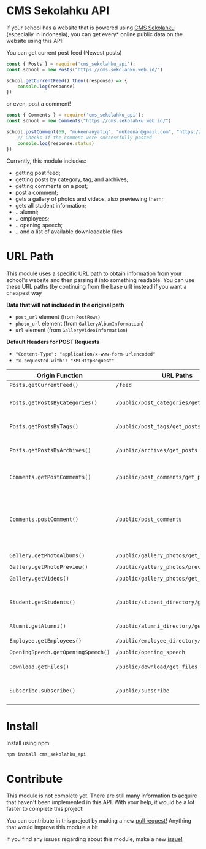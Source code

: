 # CMS Sekolahku API
If your school has a website that is powered using [CMS Sekolahku](https://sekolahku.web.id) (especially in Indonesia), you can get every* online public data on the website using this API!

You can get current post feed (Newest posts)
```js
const { Posts } = require('cms_sekolahku_api');
const school = new Posts("https://cms.sekolahku.web.id/")

school.getCurrentFeed().then((response) => {
    console.log(response)
})
```

or even, post a comment!
```js
const { Comments } = require('cms_sekolahku_api');
const school = new Comments("https://cms.sekolahku.web.id/")

school.postComment(69, "mukeenanyafiq", "mukeenan@gmail.com", "https://example.com", "Merdeka!").then((response) => {
    // Checks if the comment were successfully posted
    console.log(response.status)
})
```

Currently, this module includes:
- getting post feed;
- getting posts by category, tag, and archives;
- getting comments on a post;
- post a comment;
- gets a gallery of photos and videos, also previewing them;
- gets all student information;
- .. alumni;
- .. employees;
- .. opening speech;
- .. and a list of available downloadable files

# URL Path
This module uses a specific URL path to obtain information from your school's website and then parsing it into something readable. You can use these URL paths (by continuing from the base url) instead if you want a cheapest way

**Data that will not included in the original path**
- `post_url` element (from `PostRows`)
- `photo_url` element (from `GalleryAlbumInformation`)
- `url` element (from `GalleryVideoInformation`)

**Default Headers for POST Requests**
- `"Content-Type": "application/x-www-form-urlencoded"`
- `"x-requested-with": "XMLHttpRequest"`

| Origin Function                    | URL Paths                                 | Methods | Data to send                                                 | Returns |
| ---------------                    | ---------                                 | ------- | ------------                                                 | ------- |
| `Posts.getCurrentFeed()`           | `/feed`                                   | `GET`   |                                                              | `XHR`   |
| `Posts.getPostsByCategories()`     | `/public/post_categories/get_posts`       | `POST`  | `{ "page_number": number, "category_slug": string }`         | `JSON`  |
| `Posts.getPostsByTags()`           | `/public/post_tags/get_posts`             | `POST`  | `{ "page_number": number, "tag": string }`                   | `JSON`  |
| `Posts.getPostsByArchives()`       | `/public/archives/get_posts`              | `POST`  | `{ "page_number": number, "year": string, "month": string }` | `JSON`  |
| `Comments.getPostComments()`       | `/public/post_comments/get_post_comments` | `POST`  | `{ "page_number": number, "comment_post_id": number }`       | `JSON`  |
| `Comments.postComment()`           | `/public/post_comments`                   | `POST`  | `{ "comment_author": author, "comment_email": email, "comment_url": url, "comment_content": content, "comment_post_id": post_id }` | `JSON`  |
| `Gallery.getPhotoAlbums()`         | `/public/gallery_photos/get_albums`       | `POST`  | `{ "page_number": number }`                                  | `JSON`  |
| `Gallery.getPhotoPreview()`        | `/public/gallery_photos/preview`          | `POST`  | `{ "id": number }`                                           | `JSON`  |
| `Gallery.getVideos()`              | `/public/gallery_photos/get_videos`       | `POST`  | `{ "page_number": number }`                                  | `JSON`  |
| `Student.getStudents()`            | `/public/student_directory/get_students`  | `POST`  | `{ "academic_year_id": number, "class_group_id": number }`   | `JSON`  |
| `Alumni.getAlumni()`               | `/public/alumni_directory/get_alumni`     | `POST`  | `{ "page_number": number }`                                  | `JSON`  |
| `Employee.getEmployees()`          | `/public/employee_directory/get_employee` | `POST`  | `{ "page_number": number }`                                  | `JSON`  |
| `OpeningSpeech.getOpeningSpeech()` | `/public/opening_speech`                  | `GET`   |                                                              | `HTML`  |
| `Download.getFiles()`              | `/public/download/get_files`              | `POST`  | `{ "slug": string, "page_number": number }`                  | `JSON`  |
| `Subscribe.subscribe()`            | `/public/subscribe`                       | `POST`  | `{ "csrf_token": string, "subscriber": string }`             | `JSON`  |

# Install
Install using npm:
```
npm install cms_sekolahku_api
```

# Contribute
This module is not complete yet. There are still many information to acquire that haven't been implemented in this API.
With your help, it would be a lot faster to complete this project!

You can contribute in this project by making a new [pull request!](https://github.com/mukeenanyafiq/cms_sekolahku_api/pulls) Anything that would improve this module a bit

If you find any issues regarding about this module, make a new [issue!](https://github.com/mukeenanyafiq/cms_sekolahku_api/issues/new)